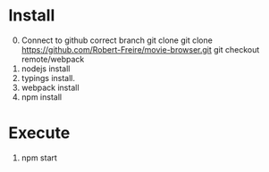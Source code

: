 # Install
0. Connect to github correct branch
 git clone git clone https://github.com/Robert-Freire/movie-browser.git
 git checkout remote/webpack
1. nodejs install
2. typings install.
2. webpack install
3. npm install

# Execute
1. npm start